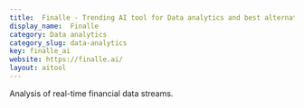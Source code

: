 ```yaml
---
title:  Finalle - Trending AI tool for Data analytics and best alternatives
display_name:  Finalle
category: Data analytics
category_slug: data-analytics
key: finalle_ai
website: https://finalle.ai/
layout: aitool
---
```


Analysis of real-time financial data streams.
